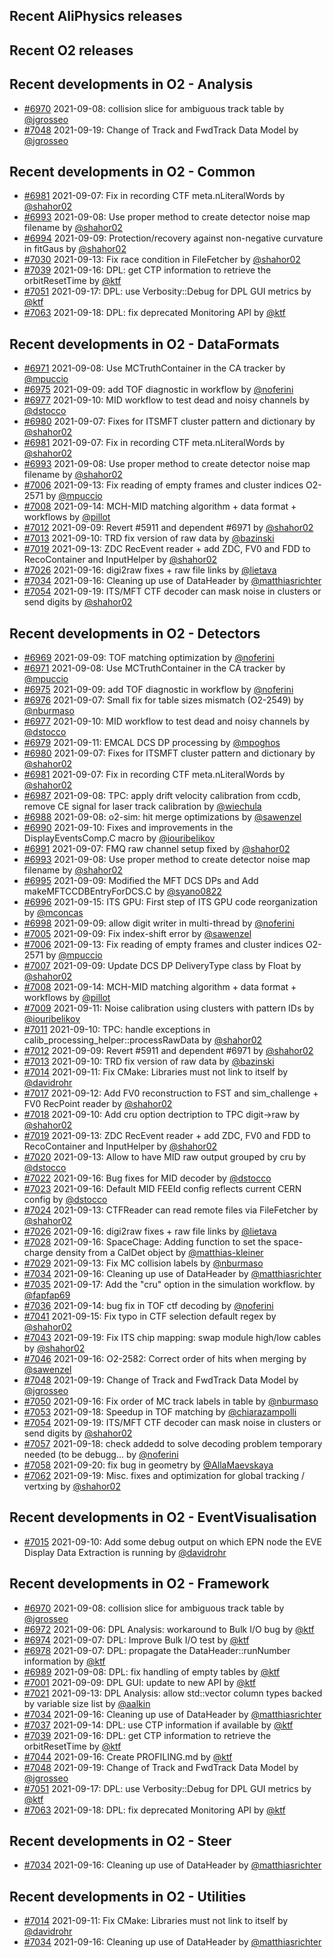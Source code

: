 ## Recent AliPhysics releases
## Recent O2 releases
## Recent developments in O2 - Analysis
- [\#6970](https://github.com/AliceO2Group/AliceO2/pull/6970) 2021-09-08: collision slice for ambiguous track table by [@jgrosseo](https://github.com/jgrosseo)
- [\#7048](https://github.com/AliceO2Group/AliceO2/pull/7048) 2021-09-19: Change of Track and FwdTrack Data Model by [@jgrosseo](https://github.com/jgrosseo)
## Recent developments in O2 - Common
- [\#6981](https://github.com/AliceO2Group/AliceO2/pull/6981) 2021-09-07: Fix in recording CTF meta.nLiteralWords by [@shahor02](https://github.com/shahor02)
- [\#6993](https://github.com/AliceO2Group/AliceO2/pull/6993) 2021-09-08: Use proper method to create detector noise map filename  by [@shahor02](https://github.com/shahor02)
- [\#6994](https://github.com/AliceO2Group/AliceO2/pull/6994) 2021-09-09: Protection/recovery against non-negative curvature in fitGaus by [@shahor02](https://github.com/shahor02)
- [\#7030](https://github.com/AliceO2Group/AliceO2/pull/7030) 2021-09-13: Fix race condition in FileFetcher by [@shahor02](https://github.com/shahor02)
- [\#7039](https://github.com/AliceO2Group/AliceO2/pull/7039) 2021-09-16: DPL: get CTP information to retrieve the orbitResetTime by [@ktf](https://github.com/ktf)
- [\#7051](https://github.com/AliceO2Group/AliceO2/pull/7051) 2021-09-17: DPL: use Verbosity::Debug for DPL GUI metrics by [@ktf](https://github.com/ktf)
- [\#7063](https://github.com/AliceO2Group/AliceO2/pull/7063) 2021-09-18: DPL: fix deprecated Monitoring API by [@ktf](https://github.com/ktf)
## Recent developments in O2 - DataFormats
- [\#6971](https://github.com/AliceO2Group/AliceO2/pull/6971) 2021-09-08: Use MCTruthContainer in the CA tracker by [@mpuccio](https://github.com/mpuccio)
- [\#6975](https://github.com/AliceO2Group/AliceO2/pull/6975) 2021-09-09: add TOF diagnostic in workflow by [@noferini](https://github.com/noferini)
- [\#6977](https://github.com/AliceO2Group/AliceO2/pull/6977) 2021-09-10: MID workflow to test dead and noisy channels by [@dstocco](https://github.com/dstocco)
- [\#6980](https://github.com/AliceO2Group/AliceO2/pull/6980) 2021-09-07: Fixes for ITSMFT cluster pattern and dictionary by [@shahor02](https://github.com/shahor02)
- [\#6981](https://github.com/AliceO2Group/AliceO2/pull/6981) 2021-09-07: Fix in recording CTF meta.nLiteralWords by [@shahor02](https://github.com/shahor02)
- [\#6993](https://github.com/AliceO2Group/AliceO2/pull/6993) 2021-09-08: Use proper method to create detector noise map filename  by [@shahor02](https://github.com/shahor02)
- [\#7006](https://github.com/AliceO2Group/AliceO2/pull/7006) 2021-09-13: Fix reading of empty frames and cluster indices O2-2571 by [@mpuccio](https://github.com/mpuccio)
- [\#7008](https://github.com/AliceO2Group/AliceO2/pull/7008) 2021-09-14: MCH-MID matching algorithm + data format + workflows by [@pillot](https://github.com/pillot)
- [\#7012](https://github.com/AliceO2Group/AliceO2/pull/7012) 2021-09-09: Revert #5911 and dependent #6971 by [@shahor02](https://github.com/shahor02)
- [\#7013](https://github.com/AliceO2Group/AliceO2/pull/7013) 2021-09-10: TRD fix version of raw data by [@bazinski](https://github.com/bazinski)
- [\#7019](https://github.com/AliceO2Group/AliceO2/pull/7019) 2021-09-13: ZDC RecEvent reader + add ZDC, FV0 and FDD to RecoContainer and InputHelper by [@shahor02](https://github.com/shahor02)
- [\#7026](https://github.com/AliceO2Group/AliceO2/pull/7026) 2021-09-16: digi2raw fixes + raw file links by [@lietava](https://github.com/lietava)
- [\#7034](https://github.com/AliceO2Group/AliceO2/pull/7034) 2021-09-16: Cleaning up use of DataHeader by [@matthiasrichter](https://github.com/matthiasrichter)
- [\#7054](https://github.com/AliceO2Group/AliceO2/pull/7054) 2021-09-19:  ITS/MFT CTF decoder can mask noise in clusters or send digits by [@shahor02](https://github.com/shahor02)
## Recent developments in O2 - Detectors
- [\#6969](https://github.com/AliceO2Group/AliceO2/pull/6969) 2021-09-09: TOF matching optimization by [@noferini](https://github.com/noferini)
- [\#6971](https://github.com/AliceO2Group/AliceO2/pull/6971) 2021-09-08: Use MCTruthContainer in the CA tracker by [@mpuccio](https://github.com/mpuccio)
- [\#6975](https://github.com/AliceO2Group/AliceO2/pull/6975) 2021-09-09: add TOF diagnostic in workflow by [@noferini](https://github.com/noferini)
- [\#6976](https://github.com/AliceO2Group/AliceO2/pull/6976) 2021-09-07: Small fix for table sizes mismatch (O2-2549) by [@nburmaso](https://github.com/nburmaso)
- [\#6977](https://github.com/AliceO2Group/AliceO2/pull/6977) 2021-09-10: MID workflow to test dead and noisy channels by [@dstocco](https://github.com/dstocco)
- [\#6979](https://github.com/AliceO2Group/AliceO2/pull/6979) 2021-09-11: EMCAL DCS DP processing by [@mpoghos](https://github.com/mpoghos)
- [\#6980](https://github.com/AliceO2Group/AliceO2/pull/6980) 2021-09-07: Fixes for ITSMFT cluster pattern and dictionary by [@shahor02](https://github.com/shahor02)
- [\#6981](https://github.com/AliceO2Group/AliceO2/pull/6981) 2021-09-07: Fix in recording CTF meta.nLiteralWords by [@shahor02](https://github.com/shahor02)
- [\#6987](https://github.com/AliceO2Group/AliceO2/pull/6987) 2021-09-08: TPC: apply drift velocity calibration from ccdb, remove CE signal for laser track calibration by [@wiechula](https://github.com/wiechula)
- [\#6988](https://github.com/AliceO2Group/AliceO2/pull/6988) 2021-09-08: o2-sim: hit merge optimizations by [@sawenzel](https://github.com/sawenzel)
- [\#6990](https://github.com/AliceO2Group/AliceO2/pull/6990) 2021-09-10: Fixes and improvements in the DisplayEventsComp.C macro by [@iouribelikov](https://github.com/iouribelikov)
- [\#6991](https://github.com/AliceO2Group/AliceO2/pull/6991) 2021-09-07: FMQ raw channel setup fixed by [@shahor02](https://github.com/shahor02)
- [\#6993](https://github.com/AliceO2Group/AliceO2/pull/6993) 2021-09-08: Use proper method to create detector noise map filename  by [@shahor02](https://github.com/shahor02)
- [\#6995](https://github.com/AliceO2Group/AliceO2/pull/6995) 2021-09-09: Modified the MFT DCS DPs and Add makeMFTCCDBEntryForDCS.C by [@syano0822](https://github.com/syano0822)
- [\#6996](https://github.com/AliceO2Group/AliceO2/pull/6996) 2021-09-15: ITS GPU: First step of ITS GPU code reorganization by [@mconcas](https://github.com/mconcas)
- [\#6998](https://github.com/AliceO2Group/AliceO2/pull/6998) 2021-09-09: allow digit writer in multi-thread by [@noferini](https://github.com/noferini)
- [\#7005](https://github.com/AliceO2Group/AliceO2/pull/7005) 2021-09-09: Fix index-shift error by [@sawenzel](https://github.com/sawenzel)
- [\#7006](https://github.com/AliceO2Group/AliceO2/pull/7006) 2021-09-13: Fix reading of empty frames and cluster indices O2-2571 by [@mpuccio](https://github.com/mpuccio)
- [\#7007](https://github.com/AliceO2Group/AliceO2/pull/7007) 2021-09-09: Update DCS DP DeliveryType class by Float by [@shahor02](https://github.com/shahor02)
- [\#7008](https://github.com/AliceO2Group/AliceO2/pull/7008) 2021-09-14: MCH-MID matching algorithm + data format + workflows by [@pillot](https://github.com/pillot)
- [\#7009](https://github.com/AliceO2Group/AliceO2/pull/7009) 2021-09-11: Noise calibration using clusters with pattern IDs by [@iouribelikov](https://github.com/iouribelikov)
- [\#7011](https://github.com/AliceO2Group/AliceO2/pull/7011) 2021-09-10: TPC: handle exceptions in calib_processing_helper::processRawData by [@shahor02](https://github.com/shahor02)
- [\#7012](https://github.com/AliceO2Group/AliceO2/pull/7012) 2021-09-09: Revert #5911 and dependent #6971 by [@shahor02](https://github.com/shahor02)
- [\#7013](https://github.com/AliceO2Group/AliceO2/pull/7013) 2021-09-10: TRD fix version of raw data by [@bazinski](https://github.com/bazinski)
- [\#7014](https://github.com/AliceO2Group/AliceO2/pull/7014) 2021-09-11: Fix CMake: Libraries must not link to itself by [@davidrohr](https://github.com/davidrohr)
- [\#7017](https://github.com/AliceO2Group/AliceO2/pull/7017) 2021-09-12:  Add FV0 reconstruction to FST and sim_challenge + FV0 RecPoint reader by [@shahor02](https://github.com/shahor02)
- [\#7018](https://github.com/AliceO2Group/AliceO2/pull/7018) 2021-09-10: Add cru option dectription to TPC digit->raw by [@shahor02](https://github.com/shahor02)
- [\#7019](https://github.com/AliceO2Group/AliceO2/pull/7019) 2021-09-13: ZDC RecEvent reader + add ZDC, FV0 and FDD to RecoContainer and InputHelper by [@shahor02](https://github.com/shahor02)
- [\#7020](https://github.com/AliceO2Group/AliceO2/pull/7020) 2021-09-13: Allow to have MID raw output grouped by cru by [@dstocco](https://github.com/dstocco)
- [\#7022](https://github.com/AliceO2Group/AliceO2/pull/7022) 2021-09-16: Bug fixes for MID decoder by [@dstocco](https://github.com/dstocco)
- [\#7023](https://github.com/AliceO2Group/AliceO2/pull/7023) 2021-09-16: Default MID FEEId config reflects current CERN config by [@dstocco](https://github.com/dstocco)
- [\#7024](https://github.com/AliceO2Group/AliceO2/pull/7024) 2021-09-13: CTFReader can read remote files via FileFetcher by [@shahor02](https://github.com/shahor02)
- [\#7026](https://github.com/AliceO2Group/AliceO2/pull/7026) 2021-09-16: digi2raw fixes + raw file links by [@lietava](https://github.com/lietava)
- [\#7028](https://github.com/AliceO2Group/AliceO2/pull/7028) 2021-09-16: SpaceChage: Adding function to set the space-charge density from a CalDet object by [@matthias-kleiner](https://github.com/matthias-kleiner)
- [\#7029](https://github.com/AliceO2Group/AliceO2/pull/7029) 2021-09-13: Fix MC collision labels by [@nburmaso](https://github.com/nburmaso)
- [\#7034](https://github.com/AliceO2Group/AliceO2/pull/7034) 2021-09-16: Cleaning up use of DataHeader by [@matthiasrichter](https://github.com/matthiasrichter)
- [\#7035](https://github.com/AliceO2Group/AliceO2/pull/7035) 2021-09-17: Add the "cru" option in the simulation workflow. by [@fapfap69](https://github.com/fapfap69)
- [\#7036](https://github.com/AliceO2Group/AliceO2/pull/7036) 2021-09-14: bug fix in TOF ctf decoding by [@noferini](https://github.com/noferini)
- [\#7041](https://github.com/AliceO2Group/AliceO2/pull/7041) 2021-09-15: Fix typo in CTF selection default regex by [@shahor02](https://github.com/shahor02)
- [\#7043](https://github.com/AliceO2Group/AliceO2/pull/7043) 2021-09-19: Fix ITS chip mapping: swap module high/low cables by [@shahor02](https://github.com/shahor02)
- [\#7046](https://github.com/AliceO2Group/AliceO2/pull/7046) 2021-09-16: O2-2582: Correct order of hits when merging by [@sawenzel](https://github.com/sawenzel)
- [\#7048](https://github.com/AliceO2Group/AliceO2/pull/7048) 2021-09-19: Change of Track and FwdTrack Data Model by [@jgrosseo](https://github.com/jgrosseo)
- [\#7050](https://github.com/AliceO2Group/AliceO2/pull/7050) 2021-09-16: Fix order of MC track labels in table by [@nburmaso](https://github.com/nburmaso)
- [\#7053](https://github.com/AliceO2Group/AliceO2/pull/7053) 2021-09-18: Speedup in TOF matching by [@chiarazampolli](https://github.com/chiarazampolli)
- [\#7054](https://github.com/AliceO2Group/AliceO2/pull/7054) 2021-09-19:  ITS/MFT CTF decoder can mask noise in clusters or send digits by [@shahor02](https://github.com/shahor02)
- [\#7057](https://github.com/AliceO2Group/AliceO2/pull/7057) 2021-09-18: check addedd to solve decoding problem temporary needed (to be debugg… by [@noferini](https://github.com/noferini)
- [\#7058](https://github.com/AliceO2Group/AliceO2/pull/7058) 2021-09-20: fix bug in geometry by [@AllaMaevskaya](https://github.com/AllaMaevskaya)
- [\#7062](https://github.com/AliceO2Group/AliceO2/pull/7062) 2021-09-19: Misc. fixes and optimization for global tracking / vertxing by [@shahor02](https://github.com/shahor02)
## Recent developments in O2 - EventVisualisation
- [\#7015](https://github.com/AliceO2Group/AliceO2/pull/7015) 2021-09-10: Add some debug output on which EPN node the EVE Display Data Extraction is running by [@davidrohr](https://github.com/davidrohr)
## Recent developments in O2 - Framework
- [\#6970](https://github.com/AliceO2Group/AliceO2/pull/6970) 2021-09-08: collision slice for ambiguous track table by [@jgrosseo](https://github.com/jgrosseo)
- [\#6972](https://github.com/AliceO2Group/AliceO2/pull/6972) 2021-09-06: DPL Analysis: workaround to Bulk I/O bug by [@ktf](https://github.com/ktf)
- [\#6974](https://github.com/AliceO2Group/AliceO2/pull/6974) 2021-09-07: DPL: Improve Bulk I/O test by [@ktf](https://github.com/ktf)
- [\#6978](https://github.com/AliceO2Group/AliceO2/pull/6978) 2021-09-07: DPL: propagate the DataHeader::runNumber information by [@ktf](https://github.com/ktf)
- [\#6989](https://github.com/AliceO2Group/AliceO2/pull/6989) 2021-09-08: DPL: fix handling of empty tables by [@ktf](https://github.com/ktf)
- [\#7001](https://github.com/AliceO2Group/AliceO2/pull/7001) 2021-09-09: DPL GUI: update to new API by [@ktf](https://github.com/ktf)
- [\#7021](https://github.com/AliceO2Group/AliceO2/pull/7021) 2021-09-13: DPL Analysis: allow std::vector column types backed by variable size list by [@aalkin](https://github.com/aalkin)
- [\#7034](https://github.com/AliceO2Group/AliceO2/pull/7034) 2021-09-16: Cleaning up use of DataHeader by [@matthiasrichter](https://github.com/matthiasrichter)
- [\#7037](https://github.com/AliceO2Group/AliceO2/pull/7037) 2021-09-14: DPL: use CTP information if available by [@ktf](https://github.com/ktf)
- [\#7039](https://github.com/AliceO2Group/AliceO2/pull/7039) 2021-09-16: DPL: get CTP information to retrieve the orbitResetTime by [@ktf](https://github.com/ktf)
- [\#7044](https://github.com/AliceO2Group/AliceO2/pull/7044) 2021-09-16: Create PROFILING.md by [@ktf](https://github.com/ktf)
- [\#7048](https://github.com/AliceO2Group/AliceO2/pull/7048) 2021-09-19: Change of Track and FwdTrack Data Model by [@jgrosseo](https://github.com/jgrosseo)
- [\#7051](https://github.com/AliceO2Group/AliceO2/pull/7051) 2021-09-17: DPL: use Verbosity::Debug for DPL GUI metrics by [@ktf](https://github.com/ktf)
- [\#7063](https://github.com/AliceO2Group/AliceO2/pull/7063) 2021-09-18: DPL: fix deprecated Monitoring API by [@ktf](https://github.com/ktf)
## Recent developments in O2 - Steer
- [\#7034](https://github.com/AliceO2Group/AliceO2/pull/7034) 2021-09-16: Cleaning up use of DataHeader by [@matthiasrichter](https://github.com/matthiasrichter)
## Recent developments in O2 - Utilities
- [\#7014](https://github.com/AliceO2Group/AliceO2/pull/7014) 2021-09-11: Fix CMake: Libraries must not link to itself by [@davidrohr](https://github.com/davidrohr)
- [\#7034](https://github.com/AliceO2Group/AliceO2/pull/7034) 2021-09-16: Cleaning up use of DataHeader by [@matthiasrichter](https://github.com/matthiasrichter)
